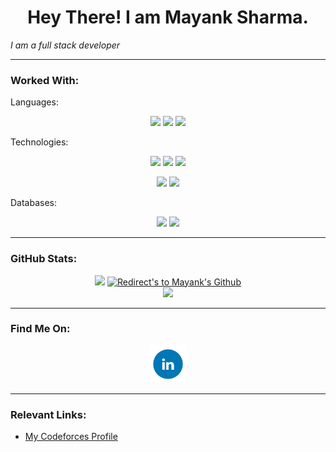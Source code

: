 <h1 align='center'>Hey There! I am Mayank Sharma.</h1>

<!-- <img src="https://img.shields.io/github/followers/montooboss1999?style=social"/> -->

<p>
 <i>
    I am a full stack developer
 </i>
</p>

<!-- --- -->

<!-- ### About Me:

- 🎓 I am currently a senior undergraduate at <a href="https://www.iitbhu.ac.in/"> IIT BHU Varanasi </a>
- 👨‍ I like to solve real life problems and interested in competitive programming
- 💻 I am a Full Stack/Software Developer enthusiast
- ⚡ I am looking to collaborate with people and enhance my skills as a developer -->

---

### Worked With:

Languages:

<div align="center">

<code><img height="40" src="https://img.shields.io/badge/c++-%2300599C.svg?&style=for-the-badge&logo=c%2B%2B&logoColor=white" /></code>
<code><img height="40" src="https://img.shields.io/badge/java-%234ea94b.svg?&style=for-the-badge&logo=java&logoColor=white&color=ff4d4d" /></code>
<code><img height="40" src="https://img.shields.io/badge/javascript-%2320232a.svg?&style=for-the-badge&logo=javascript&logoColor=%23F7DF1E" /></code>

</div>

Technologies:

<div align="center">

<code><img height="40" src="https://img.shields.io/badge/node.js-%234ea94b.svg?&style=for-the-badge&logo=node.js&logoColor=white" /></code>
<code><img height="40" src="https://img.shields.io/badge/react-%2320232a.svg?&style=for-the-badge&logo=react&logoColor=%2361DAFB" /></code>
<code><img height="40" src="https://img.shields.io/badge/spring-%234ea94b.svg?&style=for-the-badge&logo=spring&logoColor=white" /></code>

<code><img height="40" src="https://img.shields.io/badge/git-%2320232a.svg?&style=for-the-badge&logo=git&logoColor=ff4d4d" /></code>
<code><img height="40" src="https://img.shields.io/badge/docker-%2300599C.svg?&style=for-the-badge&logo=docker&logoColor=white" /></code>

<!-- <code><img height="40" src="https://img.shields.io/badge/kubernetes-%2300599C.svg?&style=for-the-badge&logo=kubernetes&logoColor=white" /></code> -->

</div>
 
Databases:
 
<div align="center">
 
<code><img height="40" src="https://img.shields.io/badge/mysql-%2300f.svg?&style=for-the-badge&logo=mysql&logoColor=white&color=ff4d4d" /></code>
<code><img height="40" src="https://img.shields.io/badge/MongoDB-%234ea94b.svg?&style=for-the-badge&logo=mongodb&logoColor=white" /></code>
<!-- <code><img height="40" src="https://img.shields.io/badge/oracle-%2300f.svg?&style=for-the-badge&logo=oracle&logoColor=white&color=ff4d4d" /></code> -->
 
</div>

---

### GitHub Stats:

<p align="centre">
 
 <div align = "center">
  
  <a href="https://github.com/montooboss1999" title="Redirect's to Mayank's Github">
  <img width="49%" src="https://github-readme-stats.vercel.app/api?username=montooboss1999&show_icons=true&theme=dark
" /></a>

  <a href="https://github.com/montooboss1999">
  <img width="49%" title="Redirect's to Mayank's Github" src="https://github-readme-streak-stats.herokuapp.com/?user=montooboss1999&theme=dark" /></a>
  
  </div>

 <div align = "center">
  <a href ="https://github.com/montooboss1999" title="Redirect's to Mayank's Github">
  <img width="45%" src="https://github-readme-stats.vercel.app/api/top-langs/?username=montooboss1999&hide=Shell,Mustache,C,Dockerfile,Html,Css&theme=dark&layout=compact"/></a>
  </div>

</p>

---

### Find Me On:

<p align="center">
 <a href="https://www.linkedin.com/in/mayankSharma1999" target="_blank">
   <img src="https://github.com/aritraroy/social-icons/blob/master/linkedin-icon.png?raw=true" width="60">
 </a>
 <!-- <a href="https://www.instagram.com/karthikeysaxena/">
   <img src="https://github.com/aritraroy/social-icons/blob/master/instagram-icon.png?raw=true" width="60">
 </a>
 <a href="https://www.facebook.com/kartikey.saxena.71/">
   <img src="https://github.com/aritraroy/social-icons/blob/master/facebook-icon.png?raw=true" width="60">
 </a> -->
</p>

---

### Relevant Links:

<!-- - [My Portfolio](https://karthikey-saxena.netlify.app/) -->

- [My Codeforces Profile](https://codeforces.com/profile/montooboss)

<!-- - [My Resume](https://drive.google.com/file/d/1TfGyetdVgaJEBUIvz8_Azq5SX6x4Zy4T/view?usp=sharing) -->
